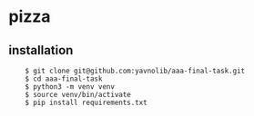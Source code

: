 # pizza

## installation 
```
    $ git clone git@github.com:yavnolib/aaa-final-task.git
    $ cd aaa-final-task
    $ python3 -m venv venv
    $ source venv/bin/activate
    $ pip install requirements.txt
```